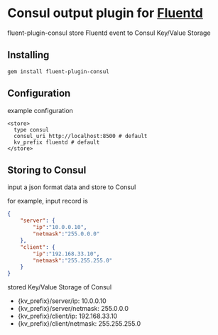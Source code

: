# Consul output plugin for [Fluentd](http://www.fluentd.org)

fluent-plugin-consul store Fluentd event to Consul Key/Value Storage

## Installing

```
gem install fluent-plugin-consul
```

## Configuration
example configuration

```
<store>
  type consul
  consul_uri http://localhost:8500 # default
  kv_prefix fluentd # default
</store>
```

## Storing to Consul
input a json format data and store to Consul

for example, input record is
```json
{
    "server": {
        "ip":"10.0.0.10",
        "netmask":"255.0.0.0"
    },
    "client": {
        "ip":"192.168.33.10",
        "netmask":"255.255.255.0"
    }
}
```

stored Key/Value Storage of Consul
- {kv_prefix}/server/ip: 10.0.0.10
- {kv_prefix}/server/netmask: 255.0.0.0
- {kv_prefix}/client/ip: 192.168.33.10
- {kv_prefix}/client/netmask: 255.255.255.0
